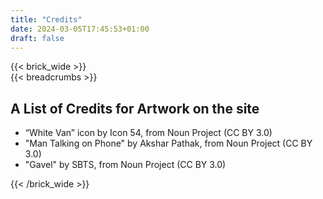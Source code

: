 ```yaml
---
title: "Credits"
date: 2024-03-05T17:45:53+01:00
draft: false
---
```

{{< brick_wide >}}   
{{< breadcrumbs >}}

## A List of Credits for Artwork on the site


- “White Van” icon by Icon 54, from Noun Project (CC BY 3.0) 
- "Man Talking on Phone" by Akshar Pathak, from Noun Project (CC BY 3.0)
- "Gavel" by SBTS, from Noun Project (CC BY 3.0)




{{< /brick_wide >}}   